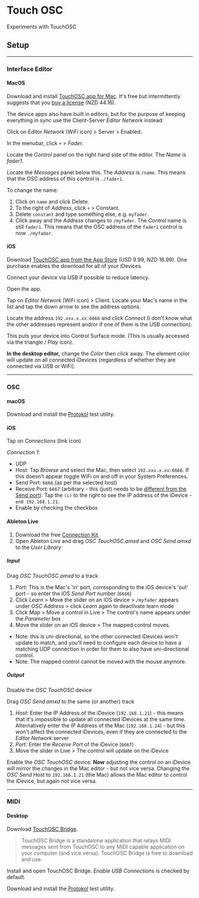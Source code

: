 # Touch OSC
Experiments with TouchOSC

## Setup

---

### Interface Editor

#### MacOS

Download and install [TouchOSC app for Mac](https://hexler.net/touchosc). It's free but intermittently suggests that you [buy a license](https://hexler.net/touchosc#buy) (NZD 44.16).

The device apps also have built in editors, but for the purpose of keeping everything in sync use the Client-Server *Editor Network* instead:

Click on *Editor Network* (WiFi icon) > Server > Enabled.

In the menubar, click `+` > *Fader*.

Locate the *Control* panel on the right hand side of the editor. The *Name* is *fader1*.

Locate the *Messages* panel below this. The *Address* is `/name`. This means that the OSC address of this control is `./fader1`.

To change the name:

1. Click on `name` and click Delete.
2. To the right of *Address*, click `+` > Constant.
3. Delete `constant` and type something else, e.g. `myfader`.
4. Click away and the *Address* changes to `/myfader`. The *Control* name is still `fader1`. This means that the OSC address of the `fader1` control is now `./myfader`.

#### iOS

Download [TouchOSC app from the App Store](https://apps.apple.com/us/app/touchosc/id1569996730) (USD 9.99, NZD 16.99). One purchase enables the download for all of your iDevices.

Connect your device via USB if possible to reduce latency.

Open the app.

Tap on *Editor Network* (WiFi icon) > Client. Locate your Mac's name in the list and tap the down arrow to see the address options.

Locate the address `192.xxx.x.xx:6666` and click *Connect* (I don't know what the other addresses represent and/or if one of them is the USB connection).

This puts your device into Control Surface mode. (This is usually accessed via the triangle / *Play* icon).

**In the desktop editor,** change the *Color* then click away. The element color will update on all connected iDevices (regardless of whether they are connected via USB or WiFi).

---

### OSC

#### macOS

Download and install the [Protokol](https://hexler.net/protokol) test utility.

#### iOS

Tap on *Connections* (link icon)

*Connection 1*:
   * UDP
   * Host: Tap *Browse* and select the Mac, then select `192.xxx.x.xx:6666`. If this doesn't appear toggle WiFi on and off in your System Preferences.
   * Send Port: `6666` (as per the selected host)
   * Receive Port: `6667` (arbitrary - this (just) needs to be [different from the Send port](https://support.etcconnect.com/HES/Consoles/Hog_4/Networking/How_To_Setup_Touch_OSC_and_Hog_4)). Tap the `(i)` to the right to see the IP address of the iDevice - `en0 192.168.1.21`.
   * Enable by checking the checkbox

#### Ableton Live

1. Download the free [Connection Kit](https://www.ableton.com/en/packs/connection-kit/).
2. Open Ableton Live and drag *OSC TouchOSC.amxd* and *OSC Send.amxd* to the *User Library*

##### Input

Drag *OSC TouchOSC.amxd* to a track

1. *Port*: This is the Mac's 'in' port, corresponding to the iOS device's 'out' port - so enter the iOS *Send Port* number (`6666`)
2. Click *Learn* > Move the slider on an iOS device > `/myfader` appears under *OSC Address* > click *Learn* again to deactivate learn mode
3. Click *Map* > Move a control in Live > The control's name appears under the *Parameter* box
4. Move the slider on an iOS device > The mapped control moves.

* Note: this is uni-directional, so the other connected iDevices won't update to match, and you'll need to configure each device to have a matching UDP connection in order for them to also have uni-directional control.
* Note: The mapped control cannot be moved with the mouse anymore.

##### Output

Disable the *OSC TouchOSC* device

Drag *OSC Send.amxd* to the same (or another) track

1. *Host*: Enter the IP Address of the iDevice (`192.168.1.21`) - this means that it's impossible to update all connected iDevices at the same time. Alternatively enter the IP Address of the Mac (`192.168.1.24`) - but this won't affect the connected iDevices, even if they are connected to the *Editor Network* server
2. *Port*: Enter the *Receive Port* of the iDevice (`6667`)
3. Move the slider in Live > The control will update on the iDevice

Enable the *OSC TouchOSC* device. **Now** adjusting the control on an iDevice will mirror the changes in the Mac editor - but not vice versa. Changing the *OSC Send* Host to `192.168.1.21` (the Mac) allows the Mac editor to control the iDevice, but again not vice versa.

---

### MIDI

#### Desktop

Download [TouchOSC Bridge](https://hexler.net/touchosc).

> TouchOSC Bridge is a standalone application that relays MIDI messages sent from TouchOSC to any MIDI capable application on your computer (and vice versa). TouchOSC Bridge is free to download and use. 

Install and open TouchOSC Bridge. *Enable USB Connections* is checked by default.

Download and install the [Protokol](https://hexler.net/protokol) test utility.
